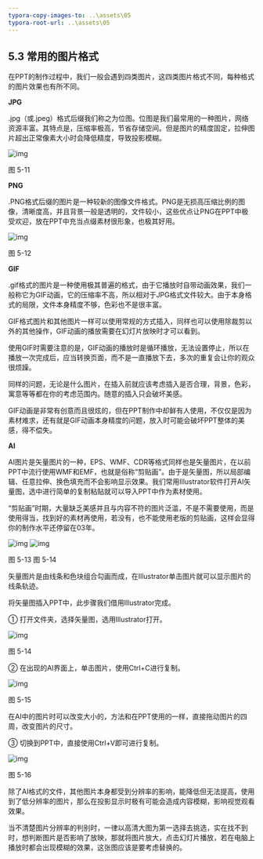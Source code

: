 ```yaml
---
typora-copy-images-to: ..\assets\05
typora-root-url: ..\assets\05
---
```


## **5.3**  **常用的图片格式**

在PPT的制作过程中，我们一般会遇到四类图片，这四类图片格式不同，每种格式的图片效果也有所不同。

**JPG**

.jpg（或.jpeg）格式后缀我们称之为位图。位图是我们最常用的一种图片，网络资源丰富。其特点是，压缩率极高，节省存储空间。但是图片的精度固定，拉伸图片超出正常像素大小时会降低精度，导致投影模糊。

![img](/../../第五章美轮美奂.files/image013.jpg)

图 5-11

**PNG**

.PNG格式后缀的图片是一种较新的图像文件格式。PNG是无损高压缩比例的图像，清晰度高，并且背景一般是透明的，文件较小，这些优点让PNG在PPT中极受欢迎，放在PPT中充当点缀素材很形象，也极其好用。

![img](/../../第五章美轮美奂.files/image014.jpg)

图 5-12

**GIF**

.gif格式的图片是一种使用极其普遍的格式，由于它播放时自带动画效果，我们一般称它为GIF动画，它的压缩率不高，所以相对于JPG格式文件较大。由于本身格式的局限，文件本身精度不够，色彩也不是很丰富。

GIF格式图片和其他图片一样可以使用常规的方式插入，同样也可以使用除裁剪以外的其他操作，GIF动画的播放需要在幻灯片放映时才可以看到。

使用GIF时需要注意的是，GIF动画的播放时是循环播放，无法设置停止，所以在播放一次完成后，应当转换页面，而不是一直播放下去，多次的重复会让你的观众很烦躁。

同样的问题，无论是什么图片，在插入前就应该考虑插入是否合理，背景，色彩，寓意等等都在你的考虑范围内。随意的插入只会破坏美感。

GIF动画是非常有创意而且很炫的，但在PPT制作中却鲜有人使用，不仅仅是因为素材难求，还有就是GIF动画本身精度的问题，放入时可能会破坏PPT整体的美感，得不偿失。

**AI**

AI图片是矢量图片的一种，EPS、WMF、CDR等格式同样也是矢量图片，在以前PPT中流行使用WMF和EMF，也就是俗称“剪贴画”。由于是矢量图，所以局部编辑、任意拉伸、换色填充而不会影响显示效果。我们常用Illustrator软件打开AI矢量图，选中进行简单的复制粘贴就可以导入PPT中作为素材使用。

“剪贴画”时期，大量缺乏美感并且与内容不符的图片泛滥，不是不需要使用，而是使用得当，找到好的素材再使用，若没有，也不能使用老版的剪贴画，这样会显得你的制作水平还停留在03年。

![img](/../../第五章美轮美奂.files/image015.jpg)             ![img](/../../第五章美轮美奂.files/image016.jpg)

图 5-13                                    图 5-14  

矢量图片是由线条和色块组合勾画而成，在Illustrator单击图片就可以显示图片的线条轨迹。

将矢量图插入PPT中，此步骤我们借用Illustrator完成。

① 打开文件夹，选择矢量图，选用Illustrator打开。

![img](/../../第五章美轮美奂.files/image017.jpg)

图 5-14

②   在出现的AI界面上，单击图片，使用Ctrl+C进行复制。

![img](/../../第五章美轮美奂.files/image018.jpg)

图 5-15

在AI中的图片时可以改变大小的，方法和在PPT使用的一样，直接拖动图片的四周，改变图片的尺寸。

③   切换到PPT中，直接使用Ctrl+V即可进行复制。

![img](/../../第五章美轮美奂.files/image019.jpg)

图 5-16

除了AI格式的文件，其他图片本身都受到分辨率的影响，能降低但无法提高，使用到了低分辨率的图片，那么在投影显示时极有可能会造成内容模糊，影响视觉观看效果。

当不清楚图片分辨率的判别时，一律以高清大图为第一选择去挑选，实在找不到时，想判断图片是否影响了放映，那就将图片放大，点击幻灯片播放，若在电脑上播放时都会出现模糊的效果，这张图应该是要考虑替换的。